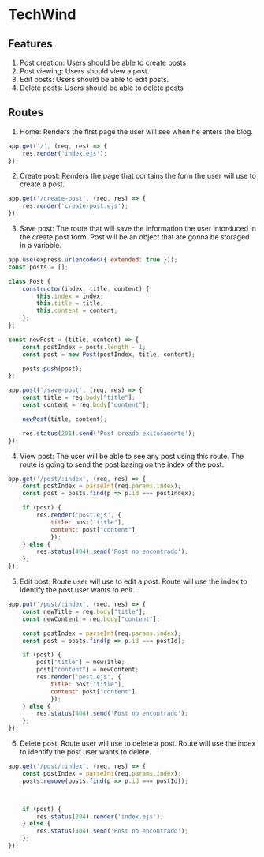 # TechWind

## Features
1. Post creation: Users should be able to create posts
2. Post viewing: Users should view a post.
3. Edit posts: Users should be able to edit posts.
4. Delete posts: Users should be able to delete posts

## Routes
1. Home: Renders the first page the user will see when he enters the blog.

```js
app.get('/', (req, res) => {
    res.render('index.ejs');
});
```

2. Create post: Renders the page that contains the form the user will use to create a post.

```js
app.get('/create-post', (req, res) => {
    res.render('create-post.ejs');
});
```

3. Save post: The route that will save the information the user intorduced in the create post form. Post will be an object that are gonna be storaged in a variable.

```js
app.use(express.urlencoded({ extended: true }));
const posts = [];

class Post {
    constructor(index, title, content) {
        this.index = index;
        this.title = title;
        this.content = content;
    };
};

const newPost = (title, content) => {
    const postIndex = posts.length - 1;
    const post = new Post(postIndex, title, content);

    posts.push(post);
};

app.post('/save-post', (req, res) => {
    const title = req.body["title"];
    const content = req.body["content"];

    newPost(title, content);

    res.status(201).send('Post creado exitosamente');
});
```

4. View post: The user will be able to see any post using this route. The route is going to send the post basing on the index of the post.

```js
app.get('/post/:index', (req, res) => {
    const postIndex = parseInt(req.params.index);
    const post = posts.find(p => p.id === postIndex);

    if (post) {
        res.render('post.ejs', { 
            title: post["title"],
            content: post["content"]
            });
    } else {
        res.status(404).send('Post no encontrado');
    };
});
```

5. Edit post: Route user will use to edit a post. Route will use the index to identify the post user wants to edit.

```js
app.put('/post/:index', (req, res) => {
    const newTitle = req.body["title"];
    const newContent = req.body["content"];

    const postIndex = parseInt(req.params.index);
    const post = posts.find(p => p.id === postId);

    if (post) {
        post["title"] = newTitle;
        post["content"] = newContent;
        res.render('post.ejs', { 
            title: post["title"],
            content: post["content"]
            });
    } else {
        res.status(404).send('Post no encontrado');
    };
});
```

6. Delete post: Route user will use to delete a post. Route will use the index to identify the post user wants to delete.

```js
app.get('/post/:index', (req, res) => {
    const postIndex = parseInt(req.params.index);
    posts.remove(posts.find(p => p.id === postId));



    if (post) {
        res.status(204).render('index.ejs');
    } else {
        res.status(404).send('Post no encontrado');
    };
});
```